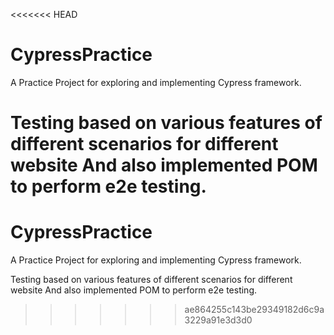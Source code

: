 <<<<<<< HEAD
# CypressPractice

A Practice Project for exploring and implementing Cypress framework.


Testing based on various features of different scenarios for different website 
And also implemented POM to perform e2e testing.
=======
# CypressPractice

A Practice Project for exploring and implementing Cypress framework.


Testing based on various features of different scenarios for different website 
And also implemented POM to perform e2e testing.
>>>>>>> ae864255c143be29349182d6c9a3229a91e3d3d0
